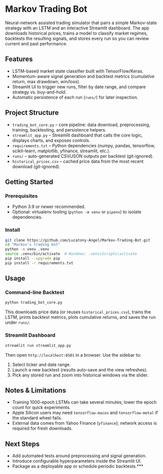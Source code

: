 # Markov Trading Bot

Neural-network assisted trading simulator that pairs a simple Markov-state strategy with an LSTM and an interactive Streamlit dashboard. The app downloads historical prices, trains a model to classify market regimes, backtests the resulting signals, and stores every run so you can review current and past performance.

## Features
- LSTM-based market state classifier built with TensorFlow/Keras.
- Momentum-aware signal generation and backtest metrics (cumulative return, max drawdown, win/loss).
- Streamlit UI to trigger new runs, filter by date range, and compare strategy vs. buy-and-hold.
- Automatic persistence of each run (`runs/`) for later inspection.

## Project Structure
- `trading_bot_core.py` – core pipeline: data download, preprocessing, training, backtesting, and persistence helpers.
- `streamlit_app.py` – Streamlit dashboard that calls the core logic, displays charts, and exposes controls.
- `requirements.txt` – Python dependencies (numpy, pandas, tensorflow, scikit-learn, matplotlib, yfinance, streamlit, etc.).
- `runs/` – auto-generated CSV/JSON outputs per backtest (git-ignored).
- `historical_prices.csv` – cached price data from the most recent download (git-ignored).

## Getting Started

### Prerequisites
- Python 3.9 or newer recommended.
- Optional: virtualenv tooling (`python -m venv` or `pipenv`) to isolate dependencies.

### Install
```bash
git clone https://github.com/Lucatony-Angel/Markov-Trading-Bot.git
cd "Markov's trading bot"
python -m venv .venv
source .venv/bin/activate  # Windows: .venv\Scripts\activate
pip install --upgrade pip
pip install -r requirements.txt
```

## Usage

### Command-line Backtest
```bash
python trading_bot_core.py
```
This downloads price data (or reuses `historical_prices.csv`), trains the LSTM, prints backtest metrics, plots cumulative returns, and saves the run under `runs/`.

### Streamlit Dashboard
```bash
streamlit run streamlit_app.py
```
Then open `http://localhost:8501` in a browser. Use the sidebar to:
1. Select ticker and date range.
2. Launch a new backtest (results auto-save and the view refreshes).
3. Pick any stored run and zoom into historical windows via the slider.

## Notes & Limitations
- Training 1000-epoch LSTMs can take several minutes; lower the epoch count for quick experiments.
- Apple Silicon users may need `tensorflow-macos` and `tensorflow-metal` if the standard wheel fails.
- External data comes from Yahoo Finance (`yfinance`); network access is required for fresh downloads.

## Next Steps
- Add automated tests around preprocessing and signal generation.
- Introduce configurable hyperparameters inside the Streamlit UI.
- Package as a deployable app or schedule periodic backtests.***
